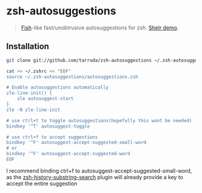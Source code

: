 # zsh-autosuggestions

> [Fish](http://fishshell.com/)-like fast/unobtrusive autosuggestions for zsh.
> [Shelr demo](http://shelr.tv/records/527007a99660803c5d000048).

## Installation

```sh
git clone git://github.com/tarruda/zsh-autosuggestions ~/.zsh-autosuggestions

cat >> ~/.zshrc << "EOF"
source ~/.zsh-autosuggestions/autosuggestions.zsh

# Enable autosuggestions automatically
zle-line-init() {
	zle autosuggest-start
}
zle -N zle-line-init

# use ctrl+t to toggle autosuggestions(hopefully this wont be needed)
bindkey '^T' autosuggest-toggle

# use ctrl+f to accept suggestions
bindkey '^F' autosuggest-accept-suggested-small-word
# or
bindkey '^F' autosuggest-accept-suggested-word
EOF
```
I recommend binding ctrl+f to autosuggest-accept-suggested-small-word, as the
[zsh-history-substring-search](https://github.com/zsh-users/zsh-history-substring-search)
plugin will already provide a key to accept the entire suggestion
